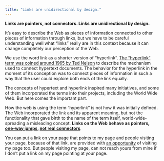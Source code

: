```yaml
---
title: "Links are unidirectional by design."
---
```

**Links are pointers, not connectors. Links are unidirectional by design.**

It’s easy to describe the Web as pieces of information connected to other pieces of information through links, but we have to be careful understanding well what “links” really are in this context because it can change completely our perception of the Web.

We use the word link as a shorter version of “hyperlink”. [The “hyperlink” term was coined around 1965 by Ted Nelson](202003091220) to describe the mechanism used to connect hypertext documents. The behavior for the hyperlink in the moment of its conception was to connect pieces of information in such a way that the user could explore both ends of the link equally.

The concepts of hypertext and hyperlink inspired many initiatives, and some of them incorporated the terms into their projects, including the World Wide Web. But here comes the important part.

How the web is using the term “hyperlink” is not how it was initially defined. The Web incorporated the link and its apparent meaning, but not the functionality that gave birth to the name of the term itself, world-wide-spreading a misleading concept. **Links on the Web behave as pointers, [one-way jumps](202003091222), [not real connectors](202003091223)**.

You can put a link on your page that points to my page and people visiting your page, because of that link, are provided with [an opportunity](202003091224) of visiting my page too. But people visiting my page, can not reach yours from mine if I don’t put a link on my page pointing at your page.
